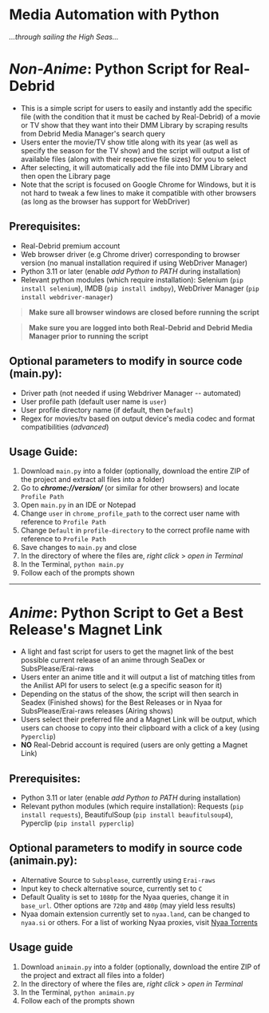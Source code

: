 # **Media Automation with Python**
*...through sailing the High Seas...*


# *Non-Anime*: Python Script for Real-Debrid

* This is a simple script for users to easily and instantly add the specific file (with the condition that it must be cached by Real-Debrid) of a movie or TV show that they want into their DMM Library by scraping results from Debrid Media Manager's search query
* Users enter the movie/TV show title along with its year (as well as specify the season for the TV show) and the script will output a list of available files (along with their respective file sizes) for you to select
* After selecting, it will automatically add the file into DMM Library and then open the Library page
* Note that the script is focused on Google Chrome for Windows, but it is not hard to tweak a few lines to make it compatible with other browsers (as long as the browser has support for WebDriver)

## Prerequisites: 
* Real-Debrid premium account 
* Web browser driver (e.g Chrome driver) corresponding to browser version (no manual installation required if using WebDriver Manager)
* Python 3.11 or later (enable *add Python to PATH* during installation)
* Relevant python modules (which require installation): Selenium (`pip install selenium`), IMDB (`pip install imdbpy`), WebDriver Manager (`pip install webdriver-manager`)

> **Make sure all browser windows are closed before running the script**

> **Make sure you are logged into both Real-Debrid and Debrid Media Manager prior to running the script**

## Optional parameters to modify in source code (main.py):
* Driver path (not needed if using Webdriver Manager -- automated)
* User profile path (default user name is `user`)
* User profile directory name (if default, then `Default`)
* Regex for movies/tv based on output device's media codec and format compatibilities (*advanced*)

## Usage Guide:
1. Download `main.py` into a folder (optionally, download the entire ZIP of the project and extract all files into a folder)
2. Go to ***chrome://version/*** (or similar for other browsers) and locate `Profile Path`
3. Open `main.py` in an IDE or Notepad
4. Change `user` in `chrome_profile_path` to the correct user name with reference to `Profile Path`
5. Change `Default` in `profile-directory` to the correct profile name with reference to `Profile Path`
6. Save changes to `main.py` and close
7. In the directory of where the files are, *right click* > *open in Terminal*
8. In the Terminal, ```python main.py```
9. Follow each of the prompts shown

---

# *Anime*: Python Script to Get a Best Release's Magnet Link

* A light and fast script for users to get the magnet link of the best possible current release of an anime through SeaDex or SubsPlease/Erai-raws
* Users enter an anime title and it will output a list of matching titles from the Anilist API for users to select (e.g a specific season for it)
* Depending on the status of the show, the script will then search in Seadex (Finished shows) for the Best Releases or in Nyaa for SubsPlease/Erai-raws releases (Airing shows)
* Users select their preferred file and a Magnet Link will be output, which users can choose to copy into their clipboard with a click of a key (using `Pyperclip`)
* **NO** Real-Debrid account is required (users are only getting a Magnet Link)

## Prerequisites:
* Python 3.11 or later (enable *add Python to PATH* during installation)
* Relevant python modules (which require installation): Requests (`pip install requests`), BeautifulSoup (`pip install beaufitulsoup4`), Pyperclip (`pip install pyperclip`)

## Optional parameters to modify in source code (animain.py):
* Alternative Source to `Subsplease`, currently using `Erai-raws`
* Input key to check alternative source, currently set to `C`
* Default Quality is set to `1080p` for the Nyaa queries, change it in `base_url`. Other options are `720p` and `480p` (may yield less results)
* Nyaa domain extension currently set to `nyaa.land`, can be changed to `nyaa.si` or others. For a list of working Nyaa proxies, visit [Nyaa Torrents](https://nyaatorrents.info/)

## Usage guide
1. Download `animain.py` into a folder (optionally, download the entire ZIP of the project and extract all files into a folder)
2. In the directory of where the files are, *right click* > *open in Terminal*
3. In the Terminal, ```python animain.py```
4. Follow each of the prompts shown
